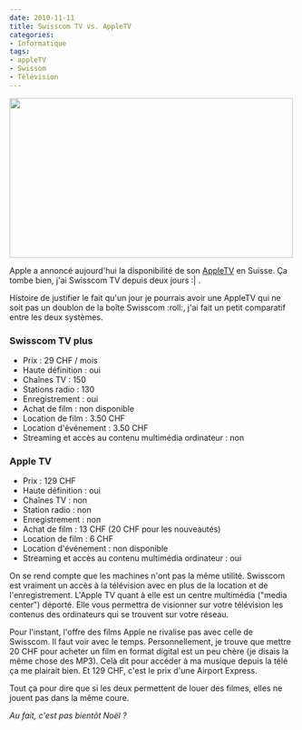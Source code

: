 ```yaml
---
date: 2010-11-11
title: Swisscom TV vs. AppleTV
categories:
- Informatique
tags:
- appleTV
- Swissom
- Télévision
---
```

<img class="alignnone size-full wp-image-2516" title="swisscomTV vs AppleTV" src="https://dlgjp9x71cipk.cloudfront.net/2010/11/swisscomTVAppleTV.png" alt="" width="500" height="281" />

Apple a annoncé aujourd'hui la disponibilité de son <a title="AppleTV sur le site d'Apple" href="https://www.apple.com/chfr/appletv/">AppleTV</a> en Suisse. Ça tombe bien, j'ai Swisscom TV depuis deux jours :| .

Histoire de justifier le fait qu'un jour je pourrais avoir une AppleTV qui ne soit pas un doublon de la boîte Swisscom :roll:, j'ai fait un petit comparatif entre les deux systèmes.

<!--more-->
<h3>Swisscom TV plus</h3>
<ul>
	<li>Prix : 29 CHF / mois</li>
	<li>Haute définition : oui</li>
	<li>Chaînes TV : 150</li>
	<li>Stations radio : 130</li>
	<li>Enregistrement : oui</li>
	<li>Achat de film : non disponible</li>
	<li>Location de film : 3.50 CHF</li>
	<li>Location d'événement : 3.50 CHF</li>
	<li>Streaming et accès au contenu multimédia ordinateur : non</li>
</ul>
<h3>Apple TV</h3>
<ul>
	<li>Prix : 129 CHF</li>
	<li>Haute définition : oui</li>
	<li>Chaînes TV : non</li>
	<li>Station radio : non</li>
	<li>Enregistrement : non</li>
	<li>Achat de film : 13 CHF (20 CHF pour les nouveautés)</li>
	<li>Location de film : 6 CHF</li>
	<li>Location d'événement : non disponible</li>
	<li>Streaming et accès au contenu multimédia ordinateur : oui</li>
</ul>
On se rend compte que les machines n'ont pas la même utilité. Swisscom est vraiment un accès à la télévision avec en plus de la location et de l'enregistrement. L'Apple TV quant à elle est un centre multimédia ("media center") déporté. Elle vous permettra de visionner sur votre télévision les contenus des ordinateurs qui se trouvent sur votre réseau.

Pour l'instant, l'offre des films Apple ne rivalise pas avec celle de Swisscom. Il faut voir avec le temps. Personnellement, je trouve que mettre 20 CHF pour acheter un film en format digital est un peu chère (je disais la même chose des MP3). Celà dit pour accéder à ma musique depuis la télé ça me plairait bien. Et 129 CHF, c'est le prix d'une Airport Express.

Tout ça pour dire que si les deux permettent de louer des filmes, elles ne jouent pas dans la même coure.

<em>Au fait, c'est pas bientôt Noël ?</em>
